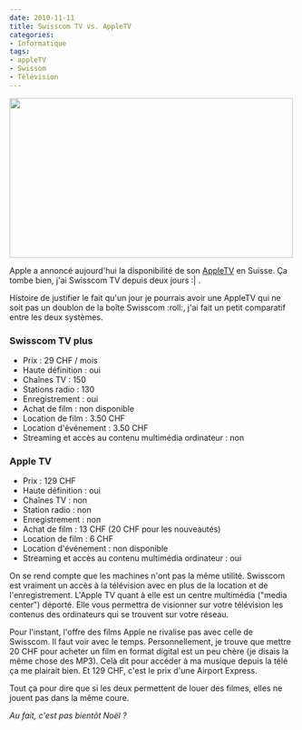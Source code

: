 ```yaml
---
date: 2010-11-11
title: Swisscom TV vs. AppleTV
categories:
- Informatique
tags:
- appleTV
- Swissom
- Télévision
---
```

<img class="alignnone size-full wp-image-2516" title="swisscomTV vs AppleTV" src="https://dlgjp9x71cipk.cloudfront.net/2010/11/swisscomTVAppleTV.png" alt="" width="500" height="281" />

Apple a annoncé aujourd'hui la disponibilité de son <a title="AppleTV sur le site d'Apple" href="https://www.apple.com/chfr/appletv/">AppleTV</a> en Suisse. Ça tombe bien, j'ai Swisscom TV depuis deux jours :| .

Histoire de justifier le fait qu'un jour je pourrais avoir une AppleTV qui ne soit pas un doublon de la boîte Swisscom :roll:, j'ai fait un petit comparatif entre les deux systèmes.

<!--more-->
<h3>Swisscom TV plus</h3>
<ul>
	<li>Prix : 29 CHF / mois</li>
	<li>Haute définition : oui</li>
	<li>Chaînes TV : 150</li>
	<li>Stations radio : 130</li>
	<li>Enregistrement : oui</li>
	<li>Achat de film : non disponible</li>
	<li>Location de film : 3.50 CHF</li>
	<li>Location d'événement : 3.50 CHF</li>
	<li>Streaming et accès au contenu multimédia ordinateur : non</li>
</ul>
<h3>Apple TV</h3>
<ul>
	<li>Prix : 129 CHF</li>
	<li>Haute définition : oui</li>
	<li>Chaînes TV : non</li>
	<li>Station radio : non</li>
	<li>Enregistrement : non</li>
	<li>Achat de film : 13 CHF (20 CHF pour les nouveautés)</li>
	<li>Location de film : 6 CHF</li>
	<li>Location d'événement : non disponible</li>
	<li>Streaming et accès au contenu multimédia ordinateur : oui</li>
</ul>
On se rend compte que les machines n'ont pas la même utilité. Swisscom est vraiment un accès à la télévision avec en plus de la location et de l'enregistrement. L'Apple TV quant à elle est un centre multimédia ("media center") déporté. Elle vous permettra de visionner sur votre télévision les contenus des ordinateurs qui se trouvent sur votre réseau.

Pour l'instant, l'offre des films Apple ne rivalise pas avec celle de Swisscom. Il faut voir avec le temps. Personnellement, je trouve que mettre 20 CHF pour acheter un film en format digital est un peu chère (je disais la même chose des MP3). Celà dit pour accéder à ma musique depuis la télé ça me plairait bien. Et 129 CHF, c'est le prix d'une Airport Express.

Tout ça pour dire que si les deux permettent de louer des filmes, elles ne jouent pas dans la même coure.

<em>Au fait, c'est pas bientôt Noël ?</em>
